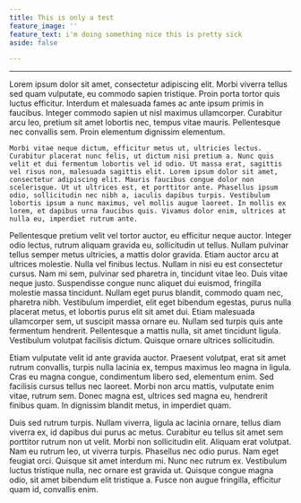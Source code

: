 ```yaml
---
title: This is only a test
feature_image: ''
feature_text: i'm doing something nice this is pretty sick
aside: false

---
```

***

Lorem ipsum dolor sit amet, consectetur adipiscing elit. Morbi viverra tellus sed quam vulputate, eu commodo sapien tristique. Proin porta tortor quis luctus efficitur. Interdum et malesuada fames ac ante ipsum primis in faucibus. Integer commodo sapien ut nisl maximus ullamcorper. Curabitur arcu leo, pretium sit amet lobortis nec, tempus vitae mauris. Pellentesque nec convallis sem. Proin elementum dignissim elementum.

    Morbi vitae neque dictum, efficitur metus ut, ultricies lectus. Curabitur placerat nunc felis, ut dictum nisi pretium a. Nunc quis velit et dui fermentum lobortis vel id odio. Ut massa erat, sagittis vel risus non, malesuada sagittis elit. Lorem ipsum dolor sit amet, consectetur adipiscing elit. Mauris faucibus congue dolor non scelerisque. Ut ut ultrices est, et porttitor ante. Phasellus ipsum odio, sollicitudin nec nibh a, iaculis dapibus turpis. Vestibulum lobortis ipsum a nunc maximus, vel mollis augue laoreet. In mollis ex lorem, et dapibus urna faucibus quis. Vivamus dolor enim, ultrices at nulla eu, imperdiet rutrum ante.

Pellentesque pretium velit vel tortor auctor, eu efficitur neque auctor. Integer odio lectus, rutrum aliquam gravida eu, sollicitudin ut tellus. Nullam pulvinar tellus semper metus ultricies, a mattis dolor gravida. Etiam auctor arcu at ultrices molestie. Nulla vel finibus lectus. Nullam in nisi eu est consectetur cursus. Nam mi sem, pulvinar sed pharetra in, tincidunt vitae leo. Duis vitae neque justo. Suspendisse congue nunc aliquet dui euismod, fringilla molestie massa tincidunt. Nullam eget purus blandit, commodo quam nec, pharetra nibh. Vestibulum imperdiet, elit eget bibendum egestas, purus nulla placerat metus, et lobortis purus elit sit amet dui. Etiam malesuada ullamcorper sem, ut suscipit massa ornare eu. Nullam sed turpis quis ante fermentum hendrerit. Pellentesque a mattis nulla, sit amet tincidunt ligula. Vestibulum volutpat facilisis dictum. Quisque ornare ultrices sollicitudin.

Etiam vulputate velit id ante gravida auctor. Praesent volutpat, erat sit amet rutrum convallis, turpis nulla lacinia ex, tempus maximus leo magna in ligula. Cras eu magna congue, condimentum libero sed, elementum enim. Sed facilisis cursus tellus nec laoreet. Morbi non arcu mattis, vulputate enim vitae, rutrum sem. Donec magna est, ultrices sed magna eu, hendrerit finibus quam. In dignissim blandit metus, in imperdiet quam.

Duis sed rutrum turpis. Nullam viverra, ligula ac lacinia ornare, tellus diam viverra ex, id dapibus dui purus ac metus. Curabitur eu tellus sit amet sem porttitor rutrum non ut velit. Morbi non sollicitudin elit. Aliquam erat volutpat. Nam eu rutrum leo, ut viverra turpis. Phasellus nec odio purus. Nam eget feugiat orci. Quisque sit amet interdum mi. Nunc nec rutrum ex. Vestibulum luctus tristique nulla, nec ornare est gravida ut. Quisque congue magna odio, sit amet bibendum elit tristique a. Fusce non augue fringilla, efficitur quam id, convallis enim.